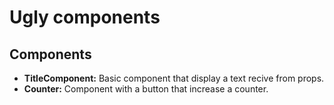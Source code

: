 # Ugly components

## Components
- **TitleComponent:** Basic component that display a text recive from props.
- **Counter:** Component with a button that increase a counter.